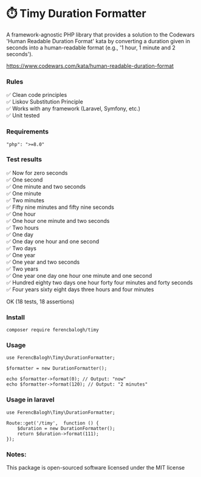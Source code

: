# ⏱️ Timy Duration Formatter

A framework-agnostic PHP library that provides a solution to the Codewars 'Human Readable Duration Format' kata 
by converting a duration given in seconds into a human-readable format (e.g., '1 hour, 1 minute and 2 seconds').

https://www.codewars.com/kata/human-readable-duration-format

### Rules

✅ Clean code principles  
✅ Liskov Substitution Principle  
✅ Works with any framework (Laravel, Symfony, etc.)  
✅ Unit tested  

### Requirements

```
"php": ">=8.0"
```

### Test results

✅ Now for zero seconds  
✅ One second  
✅ One minute and two seconds  
✅ One minute  
✅ Two minutes  
✅ Fifty nine minutes and fifty nine seconds  
✅ One hour  
✅ One hour one minute and two seconds  
✅ Two hours  
✅ One day  
✅ One day one hour and one second  
✅ Two days  
✅ One year  
✅ One year and two seconds  
✅ Two years  
✅ One year one day one hour one minute and one second  
✅ Hundred eighty two days one hour forty four minutes and forty seconds  
✅ Four years sixty eight days three hours and four minutes  

OK (18 tests, 18 assertions)


### Install

```
composer require ferencbalogh/timy
```

### Usage

```
use FerencBalogh\Timy\DurationFormatter;

$formatter = new DurationFormatter();

echo $formatter->format(0); // Output: "now"
echo $formatter->format(120); // Output: "2 minutes"
```

### Usage in laravel

```
use FerencBalogh\Timy\DurationFormatter;

Route::get('/timy',  function () {
    $duration = new DurationFormatter();
    return $duration->format(111);
});
```


### Notes:
This package is open-sourced software licensed under the MIT license

